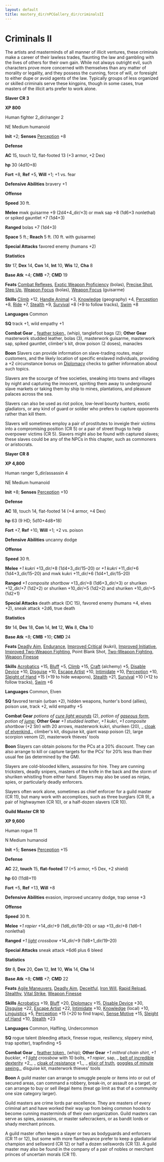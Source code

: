 ```yaml
---
layout: default
title: mastery_dir/nPCGallery_dir/criminalsII
---
```

# Criminals II

The artists and masterminds of all manner of illicit ventures, these criminals make a career of their lawless trades, flaunting the law and gambling with the lives of others for their own gain. While not always outright evil, such characters prove more concerned with themselves than any matter of morality or legality, and they possess the cunning, force of will, or foresight to either dupe or avoid agents of the law. Typically groups of less organized or skilled criminals serve these kingpins, though in some cases, true masters of the illicit arts prefer to work alone.

**Slaver CR 3**

**XP 800**

Human fighter 2_dir/ranger 2

NE Medium humanoid

**Init** +2; **Senses** [Perception](../../skills_dir/perception#_perception) +8

**Defense**

**AC** 15, touch 12, flat-footed 13 (+3 armor, +2 Dex)

**hp** 30 (4d10+8)

**Fort** +8, **Ref** +5, **Will** +1; +1 vs. fear

**Defensive Abilities** bravery +1

**Offense**

**Speed** 30 ft.

**Melee** mwk guisarme +9 (2d4+4_dir/×3) or mwk sap +8 (1d6+3 nonlethal) or spiked gauntlet +7 (1d4+3)

**Ranged** bolas +7 (1d4+3)

**Space** 5 ft.; **Reach** 5 ft. (10 ft. with guisarme)

**Special Attacks** favored enemy (humans +2)

**Statistics**

**Str** 17, **Dex** 14, **Con** 14, **Int** 10, **Wis** 12, **Cha** 8

**Base Atk** +4; **CMB** +7; **CMD** 19

**Feats** [Combat Reflexes](../../feats#_combat-reflexes), [Exotic Weapon Proficiency](../../feats#_exotic-weapon-proficiency) (bolas), [Precise Shot](../../feats#_precise-shot), [Step Up](../../feats#_step-up), [Weapon Focus](../../feats#_weapon-focus) (bolas), [Weapon Focus](../../feats#_weapon-focus) (guisarme)

**Skills** [Climb](../../skills_dir/climb#_climb) +12, [Handle Animal](../../skills_dir/handleAnimal#_handle-animal) +3, [Knowledge](../../skills_dir/knowledge#_knowledge) (geography) +4, [Perception](../../skills_dir/perception#_perception) +8, [Ride](../../skills_dir/ride#_ride) +7, [Stealth](../../skills_dir/stealth#_stealth) +9, [Survival](../../skills_dir/survival#_survival) +8 (+9 to follow tracks), [Swim](../../skills_dir/swim#_swim) +8

**Languages** Common

**SQ** track +1, wild empathy +1

**Combat Gear** _ [feather token](../../magicItems_dir/wondrousItems#_feather-token)_ (whip), tanglefoot bags (2); **Other Gear** masterwork studded leather, bolas (3), masterwork guisarme, masterwork sap, spiked gauntlet, climber's kit, drow poison (2 doses), manacles

**Boon** Slavers can provide information on slave-trading routes, major customers, and the likely location of specific enslaved individuals, providing a +2 circumstance bonus on [Diplomacy](../../skills_dir/diplomacy#_diplomacy) checks to gather information about such topics.

Slavers are the scourge of free societies, sneaking into towns and villages by night and capturing the innocent, spiriting them away to underground slave markets or taking them by ship to mines, plantations, and pleasure palaces across the sea.

Slavers can also be used as riot police, low-level bounty hunters, exotic gladiators, or any kind of guard or soldier who prefers to capture opponents rather than kill them.

Slavers will sometimes employ a pair of prostitutes to inveigle their victims into a compromising position (CR 5) or a pair of street thugs to help overpower victims (CR 5). Slavers might also be found with captured slaves; these slaves could be any of the NPCs in this chapter, such as commoners or aristocrats.

**Slayer CR 8**

**XP 4,800**

Human ranger 5_dir/assassin 4

NE Medium humanoid

**Init** +8; **Senses** [Perception](../../skills_dir/perception#_perception) +10

**Defense**

**AC** 18, touch 14, flat-footed 14 (+4 armor, +4 Dex)

**hp** 63 (9 HD; 5d10+4d8+18)

**Fort** +7, **Ref** +10, **Will** +1; +2 vs. poison

**Defensive Abilities** uncanny dodge

**Offense**

**Speed** 30 ft.

**Melee** _+1 kukri_ +13_dir/+8 (1d4+3_dir/15–20) or _+1 kukri_ +11_dir/+6 (1d4+3_dir/15–20) and mwk kukri +11_dir/+6 (1d4+1_dir/15–20)

**Ranged** _+1 composite shortbow_ +13_dir/+8 (1d6+3_dir/×3) or shuriken +12_dir/+7 (1d2+2) or shuriken +10_dir/+5 (1d2+2) and shuriken +10_dir/+5 (1d2+1)

**Special Attacks** death attack (DC 15), favored enemy (humans +4, elves +2), sneak attack +2d6, true death

**Statistics**

**Str** 14, **Dex** 18, **Con** 14, **Int** 12, **Wis** 8, **Cha** 10

**Base Atk** +8; **CMB** +10; **CMD** 24

**Feats** [Deadly Aim](../../feats#_deadly-aim), [Endurance](../../feats#_endurance), [Improved Critical](../../feats#_improved-critical) (kukri), [Improved Initiative](../../feats#_improved-initiative), [Improved Two-Weapon Fighting](../../feats#_improved-two-weapon-fighting), Point Blank Shot, [Two-Weapon Fighting](../../feats#_two-weapon-fighting), [Weapon Finesse](../../feats#_weapon-finesse)

**Skills** [Acrobatics](../../skills_dir/acrobatics#_acrobatics) +15, [Bluff](../../skills_dir/bluff#_bluff) +5, [Climb](../../skills_dir/climb#_climb) +15, [Craft](../../skills_dir/craft#_craft) (alchemy) +5, [Disable Device](../../skills_dir/disableDevice#_disable-device) +10, [Disguise](../../skills_dir/disguise#_disguise) +10, [Escape Artist](../../skills_dir/escapeArtist#_escape-artist) +10, [Intimidate](../../skills_dir/intimidate#_intimidate) +10, [Perception](../../skills_dir/perception#_perception) +10, [Sleight of Hand](../../skills_dir/sleightOfHand#_sleight-of-hand) +15 (+19 to hide weapons), [Stealth](../../skills_dir/stealth#_stealth) +21, [Survival](../../skills_dir/survival#_survival) +10 (+12 to follow tracks), [Swim](../../skills_dir/swim#_swim) +6

**Languages** Common, Elven

**SQ** favored terrain (urban +2), hidden weapons, hunter's bond (allies), poison use, track +2, wild empathy +5

**Combat Gear** _potions of [cure light wounds](../../spells_dir/cureLightWounds#_cure-light-wounds)_ (2), _potion of [gaseous form](../../spells_dir/gaseousForm#_gaseous-form)_, _potion of [jump](../../spells_dir/jump#_jump)_; **Other Gear** _+1 studded leather_, _+1 kukri_, _+1 composite shortbow_ (+2 Str) with 20 arrows, masterwork kukri, shuriken (20), _ [cloak of elvenkind](../../magicItems_dir/wondrousItems#_cloak-of-elvenkind)_, climber's kit, disguise kit, giant wasp poison (2), large scorpion venom (2), masterwork thieves' tools

**Boon** Slayers can obtain poisons for the PCs at a 20% discount. They can also arrange to kill or capture targets for the PCs' for 20% less than their usual fee (as determined by the GM).

Slayers are cold-blooded killers, assassins for hire. They are cunning tricksters, deadly snipers, masters of the knife in the back and the storm of shuriken whistling from either hand. Slayers may also be used as ninjas, spies, or particularly deadly enforcers.

Slayers often work alone, sometimes as chief enforcer for a guild master (CR 11), but many work with accomplices, such as three burglars (CR 9), a pair of highwaymen (CR 10), or a half-dozen slavers (CR 10).

**Guild Master CR 10**

**XP 9,600**

Human rogue 11

N Medium humanoid

**Init** +5; **Senses** [Perception](../../skills_dir/perception#_perception) +15

**Defense**

**AC** 22, **touch** 15, **flat-footed** 17 (+5 armor, +5 Dex, +2 shield)

**hp** 60 (11d8+11)

**Fort** +5, **Ref** +13, **Will** +8

**Defensive Abilities** evasion, improved uncanny dodge, trap sense +3

**Offense**

**Speed** 30 ft.

**Melee** _+1 rapier_ +14_dir/+9 (1d6_dir/18–20) or sap +13_dir/+8 (1d6–1 nonlethal)

**Ranged** _+1 [light](../../spells_dir/light#_light) crossbow_ +14_dir/+9 (1d8+1_dir/19–20)

**Special Attacks** sneak attack +6d6 plus 6 bleed

**Statistics**

**Str** 8, **Dex** 20, **Con** 12, **Int** 10, **Wis** 14, **Cha** 14

**Base Atk** +8; **CMB** +7; **CMD** 22

**Feats** [Agile Maneuvers](../../feats#_agile-maneuvers), [Deadly Aim](../../feats#_deadly-aim), [Deceitful](../../feats#_deceitful), [Iron Will](../../feats#_iron-will), [Rapid Reload](../../feats#_rapid-reload), [Stealthy](../../feats#_stealthy), [Vital Strike](../../feats#_vital-strike), [Weapon Finesse](../../feats#_weapon-finesse)

**Skills** [Acrobatics](../../skills_dir/acrobatics#_acrobatics) +19, [Bluff](../../skills_dir/bluff#_bluff) +20, [Diplomacy](../../skills_dir/diplomacy#_diplomacy) +15, [Disable Device](../../skills_dir/disableDevice#_disable-device) +30, [Disguise](../../skills_dir/disguise#_disguise) +22, [Escape Artist](../../skills_dir/escapeArtist#_escape-artist) +22, [Intimidate](../../skills_dir/intimidate#_intimidate) +10, [Knowledge](../../skills_dir/knowledge#_knowledge) (local) +10, [Linguistics](../../skills_dir/linguistics#_linguistics) +5, [Perception](../../skills_dir/perception#_perception) +15 (+20 to find traps), [Sense Motive](../../skills_dir/senseMotive#_sense-motive) +15, [Sleight of Hand](../../skills_dir/sleightOfHand#_sleight-of-hand) +10, [Stealth](../../skills_dir/stealth#_stealth) +23

**Languages** Common, Halfling, Undercommon

**SQ** rogue talent (bleeding attack, finesse rogue, resiliency, slippery mind, trap spotter), trapfinding +5

**Combat Gear** _ [feather token](../../magicItems_dir/wondrousItems#_feather-token)_ (whip); **Other Gear** _+1 mithral chain shirt_, _+1 buckler_, _+1 [light](../../spells_dir/light#_light) crossbow_ with 10 bolts, _+1 rapier_, sap, _ [belt of incredible dexterity](../../magicItems_dir/wondrousItems#_belt-of-incredible-dexterity) +2_, _ [cloak of resistance](../../magicItems_dir/wondrousItems#_cloak-of-resistance) +1_, _ [elixir of truth](../../magicItems_dir/wondrousItems#_elixir-of-truth)_,_ [goggles of minute seeing](../../magicItems_dir/wondrousItems#_goggles-of-minute-seeing)_, disguise kit, masterwork thieves' tools

**Boon** A guild master can arrange to smuggle people or items into or out of secured areas, can command a robbery, break-in, or assault on a target, or can arrange to buy or sell illegal items (treat gp limit as that of a community one size category larger).

Guild masters are crime lords par excellence. They are masters of every criminal art and have worked their way up from being common hoods to become cunning masterminds of their own organization. Guild masters can serve as spies, assassins, or master safecrackers, or as bandit lords or shady merchant princes.

A guild master often keeps a slayer or two as bodyguards and enforcers (CR 11 or 12), but some with more flamboyance prefer to keep a gladiatorial champion and sellsword (CR 12) or half a dozen sellswords (CR 13). A guild master may also be found in the company of a pair of nobles or merchant princes of uncertain morals (CR 11).

